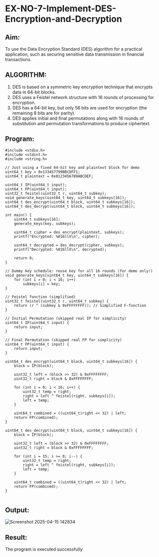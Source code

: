 # EX-NO-7-Implement-DES-Encryption-and-Decryption

## Aim:

To use the Data Encryption Standard (DES) algorithm for a practical application, such as securing sensitive data transmission in financial transactions.

## ALGORITHM:

1. DES is based on a symmetric key encryption technique that encrypts data in 64-bit blocks.
2. DES uses a Feistel network structure with 16 rounds of processing for encryption.
3. DES has a 64-bit key, but only 56 bits are used for encryption (the remaining 8 bits are for parity).
4. DES applies initial and final permutations along with 16 rounds of substitution and permutation transformations to produce ciphertext.

## Program:
```
#include <stdio.h>
#include <stdint.h>
#include <string.h>

// Just using a fixed 64-bit key and plaintext block for demo
uint64_t key = 0x133457799BBCDFF1;
uint64_t plaintext = 0x0123456789ABCDEF;

uint64_t IP(uint64_t input);
uint64_t FP(uint64_t input);
uint32_t feistel(uint32_t r, uint64_t subkey);
void generate_keys(uint64_t key, uint64_t subkeys[16]);
uint64_t des_encrypt(uint64_t block, uint64_t subkeys[16]);
uint64_t des_decrypt(uint64_t block, uint64_t subkeys[16]);

int main() {
    uint64_t subkeys[16];
    generate_keys(key, subkeys);

    uint64_t cipher = des_encrypt(plaintext, subkeys);
    printf("Encrypted: %016llX\n", cipher);

    uint64_t decrypted = des_decrypt(cipher, subkeys);
    printf("Decrypted: %016llX\n", decrypted);

    return 0;
}

// Dummy key schedule: reuse key for all 16 rounds (for demo only!)
void generate_keys(uint64_t key, uint64_t subkeys[16]) {
    for (int i = 0; i < 16; i++)
        subkeys[i] = key;
}

// Feistel function (simplified)
uint32_t feistel(uint32_t r, uint64_t subkey) {
    return (r ^ (subkey & 0xFFFFFFFF)); // Simplified F-function
}

// Initial Permutation (skipped real IP for simplicity)
uint64_t IP(uint64_t input) {
    return input;
}

// Final Permutation (skipped real FP for simplicity)
uint64_t FP(uint64_t input) {
    return input;
}

uint64_t des_encrypt(uint64_t block, uint64_t subkeys[16]) {
    block = IP(block);

    uint32_t left = (block >> 32) & 0xFFFFFFFF;
    uint32_t right = block & 0xFFFFFFFF;

    for (int i = 0; i < 16; i++) {
        uint32_t temp = right;
        right = left ^ feistel(right, subkeys[i]);
        left = temp;
    }

    uint64_t combined = ((uint64_t)right << 32) | left;
    return FP(combined);
}

uint64_t des_decrypt(uint64_t block, uint64_t subkeys[16]) {
    block = IP(block);

    uint32_t left = (block >> 32) & 0xFFFFFFFF;
    uint32_t right = block & 0xFFFFFFFF;

    for (int i = 15; i >= 0; i--) {
        uint32_t temp = right;
        right = left ^ feistel(right, subkeys[i]);
        left = temp;
    }

    uint64_t combined = ((uint64_t)right << 32) | left;
    return FP(combined);
}


```




## Output:
![Screenshot 2025-04-15 142834](https://github.com/user-attachments/assets/b34bc97e-8657-4c8a-b021-6d9ccb7d63ee)


## Result:
The program is executed successfully

